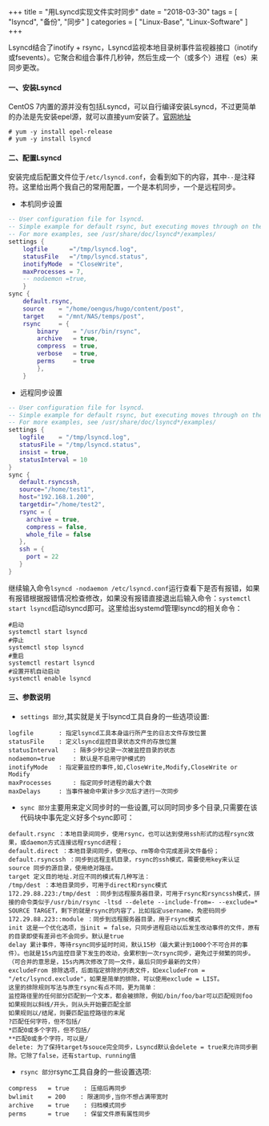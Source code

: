 +++
title = "用Lsyncd实现文件实时同步"
date = "2018-03-30"
tags = [ "lsyncd", "备份", "同步" ]
categories = [
    "Linux-Base",
    "Linux-Software"
]
+++

Lsyncd结合了inotify + rsync，Lsyncd监视本地目录树事件监视器接口（inotify或fsevents）。它聚合和组合事件几秒钟，然后生成一个（或多个）进程（es）来同步更改。

#### 一、安装Lsyncd

CentOS 7内置的源并没有包括Lsyncd，可以自行编译安装Lsyncd，不过更简单的办法是先安装epel源，就可以直接yum安装了。[官网地址](https://axkibe.github.io/lsyncd/)

```shell
# yum -y install epel-release
# yum -y install lsyncd
```

#### 二、配置Lsyncd

安装完成后配置文件位于`/etc/lsyncd.conf`，会看到如下的内容，其中`--`是注释符。这里给出两个我自己的常用配置，一个是本机同步，一个是远程同步。

- 本机同步设置

```lua
-- User configuration file for lsyncd.
-- Simple example for default rsync, but executing moves through on the target.
-- For more examples, see /usr/share/doc/lsyncd*/examples/
settings {
    logfile      ="/tmp/lsyncd.log",
    statusFile   ="/tmp/lsyncd.status",
    inotifyMode  = "CloseWrite",
    maxProcesses = 7,
    -- nodaemon =true,
    }
sync {
    default.rsync,
    source    = "/home/oengus/hugo/content/post",
    target    = "/mnt/NAS/temps/post",
    rsync     = {
        binary    = "/usr/bin/rsync",
        archive   = true,
        compress  = true,
        verbose   = true,
        perms     = true
        },
    }
```

- 远程同步设置

```lua
-- User configuration file for lsyncd.
-- Simple example for default rsync, but executing moves through on the target.
-- For more examples, see /usr/share/doc/lsyncd*/examples/
settings {
   logfile    = "/tmp/lsyncd.log",
   statusFile = "/tmp/lsyncd.status",
   insist = true,
   statusInterval = 10
}
sync {
   default.rsyncssh,
   source="/home/test1",
   host="192.168.1.200",
   targetdir="/home/test2",
   rsync = {
     archive = true,
     compress = false,
     whole_file = false
   },
   ssh = {
     port = 22
   }
}
```

继续输入命令`lsyncd -nodaemon /etc/lsyncd.conf`运行查看下是否有报错，如果有报错根据报错情况检查修改，如果没有报错直接退出后输入命令：`systemctl start lsyncd`启动lsyncd即可。这里给出systemd管理lsyncd的相关命令：

```shell
#启动
systemctl start lsyncd
#停止
systemctl stop lsyncd
#重启
systemctl restart lsyncd
#设置开机自动启动
systemctl enable lsyncd
```

#### 三、参数说明

- `settings 部分`,其实就是关于lsyncd工具自身的一些选项设置:

```shell
logfile 	  : 指定lsyncd工具本身运行所产生的日志文件存放位置
statusFile	  : 定义lsyncd监控目录状态文件的存放位置
statusInterval	  : 隔多少秒记录一次被监控目录的状态
nodaemon=true 	  : 默认是不启用守护模式的
inotifyMode	  : 指定要监控的事件,如,CloseWrite,Modify,CloseWrite or Modify
maxProcesses  	  : 指定同步时进程的最大个数
maxDelays	  : 当事件被命中累计多少次后才进行一次同步
```

- `sync 部分`主要用来定义同步时的一些设置,可以同时同步多个目录,只需要在该代码块中事先定义好多个sync即可：

```shell
default.rsync ：本地目录间同步，使用rsync，也可以达到使用ssh形式的远程rsync效果，或daemon方式连接远程rsyncd进程；
default.direct ：本地目录间同步，使用cp、rm等命令完成差异文件备份；
default.rsyncssh ：同步到远程主机目录，rsync的ssh模式，需要使用key来认证
source 同步的源目录，使用绝对路径。
target 定义目的地址.对应不同的模式有几种写法：
/tmp/dest ：本地目录同步，可用于direct和rsync模式
172.29.88.223:/tmp/dest ：同步到远程服务器目录，可用于rsync和rsyncssh模式，拼接的命令类似于/usr/bin/rsync -ltsd --delete --include-from=- --exclude=* SOURCE TARGET，剩下的就是rsync的内容了，比如指定username，免密码同步
172.29.88.223::module ：同步到远程服务器目录，用于rsync模式
init 这是一个优化选项，当init = false，只同步进程启动以后发生改动事件的文件，原有的目录即使有差异也不会同步。默认是true
delay 累计事件，等待rsync同步延时时间，默认15秒（最大累计到1000个不可合并的事件）。也就是15s内监控目录下发生的改动，会累积到一次rsync同步，避免过于频繁的同步。（可合并的意思是，15s内两次修改了同一文件，最后只同步最新的文件）
excludeFrom 排除选项，后面指定排除的列表文件，如excludeFrom = "/etc/lsyncd.exclude"，如果是简单的排除，可以使用exclude = LIST。
这里的排除规则写法与原生rsync有点不同，更为简单：
监控路径里的任何部分匹配到一个文本，都会被排除，例如/bin/foo/bar可以匹配规则foo
如果规则以斜线/开头，则从头开始要匹配全部
如果规则以/结尾，则要匹配监控路径的末尾
?匹配任何字符，但不包括/
*匹配0或多个字符，但不包括/
**匹配0或多个字符，可以是/
delete: 为了保持target与souce完全同步，Lsyncd默认会delete = true来允许同步删除。它除了false，还有startup、running值
```

- `rsync 部分`rsync工具自身的一些设置选项:

```shell
compress   = true    : 压缩后再同步
bwlimit	   = 200    : 限速同步,当你不想占满带宽时
archive	   = true    : 归档模式同步
perms      = true    : 保留文件原有属性同步
```

